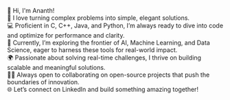 👋 Hi, I'm Ananth!  
🚀 I love turning complex problems into simple, elegant solutions.  
💻 Proficient in C, C++, Java, and Python, I’m always ready to dive into code and optimize for performance and clarity.  
🤖 Currently, I’m exploring the frontier of AI, Machine Learning, and Data Science, eager to harness these tools for real-world impact.  
🌍 Passionate about solving real-time challenges, I thrive on building scalable and meaningful solutions.  
👨‍💻 Always open to collaborating on open-source projects that push the boundaries of innovation.  
🌐 Let’s connect on LinkedIn and build something amazing together!  
 
 

<!---
Ananth09 is a ✨ special ✨ repository because its `README.md` (this file) appears on your GitHub profile.
You can click the Preview link to take a look at your changes.
--->
